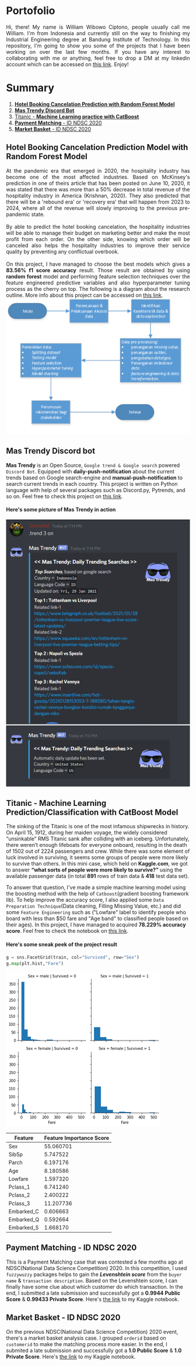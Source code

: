 # Portofolio
<div align="justify">
Hi, there! My name is William Wibowo Ciptono, people usually call me William. I'm from Indonesia and currently still on the way to finishing my Industrial Engineering degree at Bandung Institute of Technology. In this repository, I'm going to show you some of the projects that I have been working on over the last few months. If you have any interest to collaborating with me or anything, feel free to drop a DM at my linkedin account which can be accessed on <a href="https://www.linkedin.com/in/williamwibowo/">this link</a>. Enjoy!</div>


# Summary
1. **[Hotel Booking Cancelation Prediction with Random Forest Model](https://github.com/lgamal/Hotel-Booking-Cancelation-Prediction-Model)**
2. **[Mas Trendy Discord Bot](https://github.com/lgamal/MasTrendy)**
3. [Titanic - **Machine Learning practice with CatBoost**](https://www.kaggle.com/lgamal/titanic-case)
4. [**Payment Matching** - ID NDSC 2020](https://www.kaggle.com/lgamal/payment-matching/)
5. [**Market Basket** - ID NDSC 2020](https://www.kaggle.com/lgamal/market-basket)

## Hotel Booking Cancelation Prediction Model with Random Forest Model
<div align="justify">
At the pandemic era that emerged in 2020, the hospitality industry has become one of the most affected industries. Based on McKinsey's prediction in one of theirs article that has been posted on June 10, 2020, it was stated that there was more than a 50% decrease in total revenue of the hospitality industry in America (Krishnan, 2020). They also predicted that there will be a 'rebound era' or 'recovery era' that will happen from 2023 to 2024, where all of the revenue will slowly improving to the previous pre-pandemic state. <br/><br/>
By able to predict the hotel booking cancelation, the hospitality industries will be able to manage their budget on marketing better and make the most profit from each order. On the other side, knowing which order will be canceled also helps the hospitality industries to improve their service quality by preventing any conflictual overbook. <br/><br/>
On this project, I have managed to choose the best models which gives a <b>83.56% f1 score accuracy</b> result. Those result are obtained by using <b>random forest</b> model and performing feature selection techniques over the feature engineered predictive variables and also hyperparameter tuning process as the cherry on top. The following is a diagram about the research outline. More info about this project can be accessed on <a href="https://github.com/lgamal/Hotel-Booking-Cancelation-Prediction-Model">this link</a>.
</div>
<div align="center">
<img src="https://github.com/lgamal/Hotel-Booking-Cancelation-Prediction-Model/blob/main/visualisasi%20metode%20penelitian.png" alt="the research outline">
</div>

## Mas Trendy Discord bot
**Mas Trendy** is an Open Source, `Google trend & Google search` powered `Discord Bot`. Equipped with **daily-push-notification** about the current trends based on Google search-engine and **manual-push-notification** to search current trends in each country. This project is written on Python language with help of several packages such as Discord.py, Pytrends, and so on. Feel free to check this project on [this link](https://github.com/lgamal/MasTrendy).

#### Here's some picture of Mas Trendy in action

![Image Mas Trendy 1](/mastrendy_screenshot_1.png)
![Image Mas Trendy 2](/mastrendy_screenshot_2.png)

## Titanic - Machine Learning Prediction/Classification with CatBoost Model
The sinking of the Titanic is one of the most infamous shipwrecks in history. On April 15, 1912, during her maiden voyage, the widely considered “unsinkable” RMS Titanic sank after colliding with an iceberg. Unfortunately, there weren’t enough lifeboats for everyone onboard, resulting in the death of 1502 out of 2224 passengers and crew. While there was some element of luck involved in surviving, it seems some groups of people were more likely to survive than others.
In this mini case, which held on **Kaggle.com**, we got to answer **“what sorts of people were more likely to survive?”** using the available passenger data (in total **891** rows of train data & **418** test data set).

To answer that question, I've made a simple machine learning model using the boosting method with the help of `Catboost`(gradient boosting framework lib). To help improve the accuracy score, I also applied some `Data Preparation Technique`(Data cleaning, Filling Missing Value, etc.) and did some `Feature Engineering` such as ("Lowfare" label to identify people who board with less than $50 fare and "Age band" to classified people based on their ages). In this project, I have managed to acquired **78.229% accuracy score**. Feel free to check the notebook on [this link](https://www.kaggle.com/lgamal/titanic-case).

#### Here's some sneak peek of the project result

```Python
g = sns.FacetGrid(train, col="Survived", row="Sex")
g.map(plt.hist,"Fare")
```

![Image Titanic Visualization 1](/titanic/Visualization_1.png)

Feature | Feature Importance Score
--------| ------------------------
Sex|55.060701
SibSp|5.747522
Parch|6.197176
Age|8.180586
Lowfare|1.597320
Pclass_1|6.741240
Pclass_2|2.400222
Pclass_3|11.207736
Embarked_C|0.606663
Embarked_Q|0.592664
Embarked_S|1.668170


## Payment Matching - ID NDSC 2020
This is a Payment Matching case that was contested a few months ago at NDSC(National Data Science Competition) 2020. In this competition, I used `fuzzywuzzy` packages helps to gain the ***Levenshtein score*** from the `buyer name` & `transaction description`. Based on the Levenshtein score, I can finally have some clue about which customer do which transaction. In the end, I submitted a late submission and successfully got a **0.9944 Public Score** & **0.99433 Private Score**. Here's [the link](https://www.kaggle.com/lgamal/payment-matching/) to my Kaggle notebook.

## Market Basket - ID NDSC 2020
On the previous NDSC(National Data Science Competition) 2020 event, there's a market basket analysis case. I grouped `orderid` based on `customerid` to make the matching process more easier. In the end, I submited a late submission and successfully got a **1.0 Public Score** & **1.0 Private Score**. Here's [the link](https://www.kaggle.com/lgamal/market-basket) to my Kaggle notebook.
